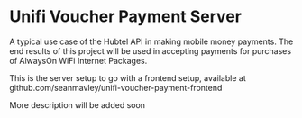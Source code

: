 # Unifi Voucher Payment Server

A typical use case of the Hubtel API in making mobile money payments. The end results of this project will be used in accepting payments for purchases of AlwaysOn WiFi Internet Packages.

This is the server setup to go with a frontend setup, available at github.com/seanmavley/unifi-voucher-payment-frontend

More description will be added soon
